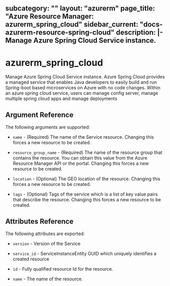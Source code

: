 subcategory: ""
layout: "azurerm"
page_title: "Azure Resource Manager: azurerm_spring_cloud"
sidebar_current: "docs-azurerm-resource-spring-cloud"
description: |-
  Manage Azure Spring Cloud Service instance.
---

# azurerm_spring_cloud

Manage Azure Spring Cloud Service instance. Azure Spring Cloud provides a managed service that enables Java developers to easily build and run Spring-boot based microservices on Azure with no code changes.
Within an azure spring cloud service, users can manage config server, manage multiple spring cloud apps and manage deployments

## Argument Reference

The following arguments are supported:

* `name` - (Required) The name of the Service resource. Changing this forces a new resource to be created.

* `resource_group_name` - (Required) The name of the resource group that contains the resource. You can obtain this value from the Azure Resource Manager API or the portal. Changing this forces a new resource to be created.

* `location` - (Optional) The GEO location of the resource. Changing this forces a new resource to be created. 

* `tags` - (Optional) Tags of the service which is a list of key value pairs that describe the resource. Changing this forces a new resource to be created.

## Attributes Reference

The following attributes are exported:

* `version` - Version of the Service

* `service_id` - ServiceInstanceEntity GUID which uniquely identifies a created resource

* `id` - Fully qualified resource Id for the resource.

* `name` - The name of the resource.
